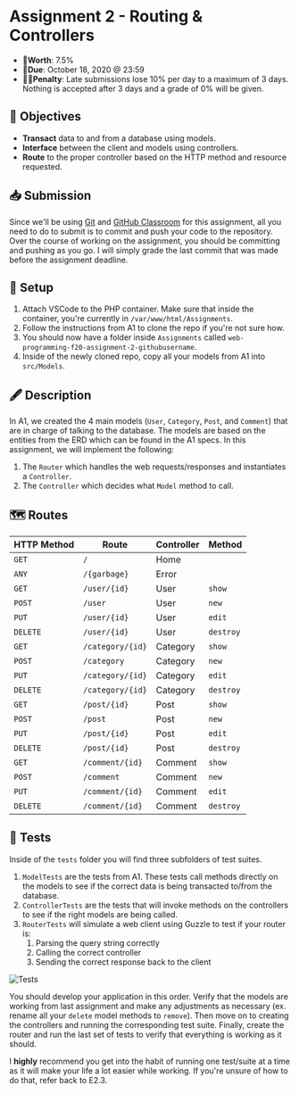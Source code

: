 # Assignment 2 - Routing & Controllers

- 💯**Worth**: 7.5%
- 📅**Due**: October 18, 2020 @ 23:59
- 🙅🏽‍**Penalty**: Late submissions lose 10% per day to a maximum of 3 days. Nothing is accepted after 3 days and a grade of 0% will be given.

## 🎯 Objectives

- **Transact** data to and from a database using models.
- **Interface** between the client and models using controllers.
- **Route** to the proper controller based on the HTTP method and resource requested.

## 📥 Submission

Since we'll be using [Git](https://git-scm.com/) and [GitHub Classroom](https://classroom.github.com/) for this assignment, all you need to do to submit is to commit and push your code to the repository. Over the course of working on the assignment, you should be committing and pushing as you go. I will simply grade the last commit that was made before the assignment deadline.

## 🔨 Setup

1. Attach VSCode to the PHP container. Make sure that inside the container, you're currently in `/var/www/html/Assignments`.
2. Follow the instructions from A1 to clone the repo if you're not sure how.
3. You should now have a folder inside `Assignments` called `web-programming-f20-assignment-2-githubusername`.
4. Inside of the newly cloned repo, copy all your models from A1 into `src/Models`.

## 🖋️ Description

In A1, we created the 4 main models (`User`, `Category`, `Post`, and `Comment`) that are in charge of talking to the database. The models are based on the entities from the ERD which can be found in the A1 specs. In this assignment, we will implement the following:

1. The `Router` which handles the web requests/responses and instantiates a `Controller`.
2. The `Controller` which decides what `Model` method to call.

## 🗺️ Routes

| HTTP Method | Route            | Controller | Method    |
| ----------- | ---------------- | ---------- | --------- |
| `GET`       | `/`              | Home       |           |
| `ANY`       | `/{garbage}`     | Error      |           |
| `GET`       | `/user/{id}`     | User       | `show`    |
| `POST`      | `/user`          | User       | `new`     |
| `PUT`       | `/user/{id}`     | User       | `edit`    |
| `DELETE`    | `/user/{id}`     | User       | `destroy` |
| `GET`       | `/category/{id}` | Category   | `show`    |
| `POST`      | `/category`      | Category   | `new`     |
| `PUT`       | `/category/{id}` | Category   | `edit`    |
| `DELETE`    | `/category/{id}` | Category   | `destroy` |
| `GET`       | `/post/{id}`     | Post       | `show`    |
| `POST`      | `/post`          | Post       | `new`     |
| `PUT`       | `/post/{id}`     | Post       | `edit`    |
| `DELETE`    | `/post/{id}`     | Post       | `destroy` |
| `GET`       | `/comment/{id}`  | Comment    | `show`    |
| `POST`      | `/comment`       | Comment    | `new`     |
| `PUT`       | `/comment/{id}`  | Comment    | `edit`    |
| `DELETE`    | `/comment/{id}`  | Comment    | `destroy` |

## 🧪 Tests

Inside of the `tests` folder you will find three subfolders of test suites.

1. `ModelTests` are the tests from A1. These tests call methods directly on the models to see if the correct data is being transacted to/from the database.
2. `ControllerTests` are the tests that will invoke methods on the controllers to see if the right models are being called.
3. `RouterTests` will simulate a web client using Guzzle to test if your router is:
   1. Parsing the query string correctly
   2. Calling the correct controller
   3. Sending the correct response back to the client

![Tests](Tests.png)

You should develop your application in this order. Verify that the models are working from last assignment and make any adjustments as necessary (ex. rename all your `delete` model methods to `remove`). Then move on to creating the controllers and running the corresponding test suite. Finally, create the router and run the last set of tests to verify that everything is working as it should.

I **highly** recommend you get into the habit of running one test/suite at a time as it will make your life a lot easier while working. If you're unsure of how to do that, refer back to E2.3.
